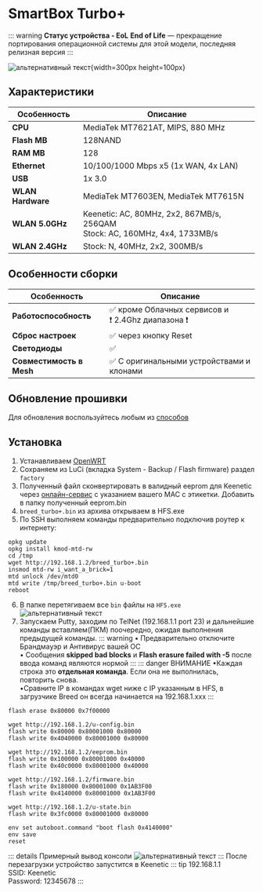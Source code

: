 # SmartBox Turbo+ <YezBadgeWithDropdown type="keenetic" text="4.1.7" url="/assets/files/firmware/SmartBox-Turbo+-4.1.7.zip" :versions="[{ text: '4.0.7', url: '/assets/files/firmware/SmartBox-Turbo+-4.0.7.zip' }]"/>

::: warning **Статус устройства - EoL**
**End of Life** — прекращение портирования операционной системы для этой модели, последняя релизная версия
:::

![альтернативный текст](/assets/images/wiki/guides/SmartBox/turbo+.png){width=300px height=100px}

## Характеристики

| Особенность       | Описание                                                                      |
|-------------------|-------------------------------------------------------------------------------|
| **CPU**           | MediaTek MT7621AT, MIPS, 880 MHz                                              |
| **Flash MB**      | 128NAND                                                                       |
| **RAM MB**        | 128                                                                           |
| **Ethernet**      | 10/100/1000 Mbps x5 (1x WAN, 4x LAN)                                          |
| **USB**           | 1x 3.0                                                                        |
| **WLAN Hardware** | MediaTek MT7603EN, MediaTek MT7615N                                           |
| **WLAN 5.0GHz**   | Keenetic: AC, 80MHz, 2x2, 867MB/s, 256QAM<br>Stock: AC, 160MHz, 4x4, 1733MB/s |
| **WLAN 2.4GHz**   | Stock: N, 40MHz, 2x2, 300MB/s                                                 |

## Особенности сборки

| Особенность              | Описание                                              |
|--------------------------|-------------------------------------------------------|
| **Работоспособность**    | ✅ кроме Облачных сервисов и <br/>❗ 2.4Ghz диапазона ❗ |
| **Сброс настроек**       | ✅ через кнопку Reset                                  |
| **Светодиоды**           | ✅                                                     |
| **Совместимость в Mesh** | ✅ С оригинальными устройствами и клонами              |

## Обновление прошивки

Для обновления воспользуйтесь любым из [способов](/wiki/helpful/updateFirmware.md)

## Установка

1. Устанавливаем [OpenWRT](https://openwrt.org/toh/beeline/smartbox_turbo_plus#oem_easy_installation)
2. Сохраняем из LuCi (вкладка System - Backup / Flash firmware) раздел `factory`
3. Полученный файл сконвертировать в валидный eeprom для Keenetic через [онлайн-сервис](https://yeezyio.github.io/) с указанием вашего MAC с этикетки. Добавить в папку полученный eeprom.bin
4. `breed_turbo+.bin` из архива открываем в HFS.exe
5. По SSH выполняем команды предварительно подключив роутер к интернету:

```shell
opkg update
opkg install kmod-mtd-rw
cd /tmp
wget http://192.168.1.2/breed_turbo+.bin
insmod mtd-rw i_want_a_brick=1
mtd unlock /dev/mtd0
mtd write /tmp/breed_turbo+.bin u-boot
reboot
```
6. В папке перетягиваем все `bin` файлы на `HFS.exe`
   ![альтернативный текст](/assets/images/wiki/guides/TP-Link-EC330/openhfs.png)
7. Запускаем Putty, заходим по TelNet (192.168.1.1 port 23) и дальнейшие команды вставляем(ПКМ) поочередно, ожидая
   выполнения предыдущей команды.
   ::: warning
   • Предварительно отключите Брандмауэр и Антивирус вашей ОС
   <br/>• Сообщения **skipped bad blocks** и **Flash erasure failed with -5** после ввода команд являются нормой
   :::
   ::: danger ВНИМАНИЕ
   •Каждая строка это **отдельная команда**. Если она не выполнилась, повторить снова.
   <br/>•Cравните IP в командах wget ниже с IP указанным в HFS, в загрузчике Breed он всегда начинается на
   192.168.1.xxx
   :::

```shell
flash erase 0x80000 0x7f00000

wget http://192.168.1.2/u-config.bin
flash write 0x80000 0x80001000 0x80000
flash write 0x4040000 0x80001000 0x80000

wget http://192.168.1.2/eeprom.bin
flash write 0x100000 0x80001000 0x40000
flash write 0x40c0000 0x80001000 0x40000

wget http://192.168.1.2/firmware.bin
flash write 0x180000 0x80001000 0x1AB3F00
flash write 0x4140000 0x80001000 0x1AB3F00

wget http://192.168.1.2/u-state.bin
flash write 0x3fc0000 0x80001000 0x80000

env set autoboot.command "boot flash 0x4140000"
env save
reset
```

::: details Примерный вывод консоли
![альтернативный текст](/assets/images/wiki/guides/TP-Link-EC330/breedlog.png)
:::
После перезагрузки устройство запустится в Keenetic
::: tip 192.168.1.1<br/>SSID: Keenetic<br/>Password: 12345678
:::
